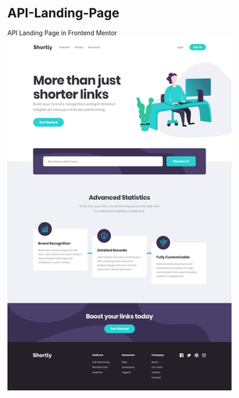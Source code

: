 # API-Landing-Page
API Landing Page in Frontend Mentor
![](https://github.com/AbrarKhalil26/API-Landing-Page/blob/main/design/desktop-design.jpg)
